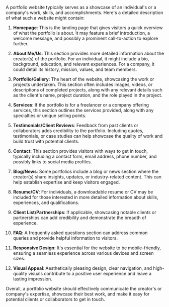 A portfolio website typically serves as a showcase of an individual's or a company's work, skills, and accomplishments. Here's a detailed description of what such a website might contain:

1. **Homepage**: This is the landing page that gives visitors a quick overview of what the portfolio is about. It may feature a brief introduction, a welcome message, and possibly a prominent call-to-action to explore further.

2. **About Me/Us**: This section provides more detailed information about the creator(s) of the portfolio. For an individual, it might include a bio, background, education, and relevant experiences. For a company, it could detail its history, mission, values, and team members.

3. **Portfolio/Gallery**: The heart of the website, showcasing the work or projects undertaken. This section often includes images, videos, or descriptions of completed projects, along with any relevant details such as the client's name, project duration, and the role played in the project.

4. **Services**: If the portfolio is for a freelancer or a company offering services, this section outlines the services provided, along with any specialties or unique selling points.

5. **Testimonials/Client Reviews**: Feedback from past clients or collaborators adds credibility to the portfolio. Including quotes, testimonials, or case studies can help showcase the quality of work and build trust with potential clients.

6. **Contact**: This section provides visitors with ways to get in touch, typically including a contact form, email address, phone number, and possibly links to social media profiles.

7. **Blog/News**: Some portfolios include a blog or news section where the creator(s) share insights, updates, or industry-related content. This can help establish expertise and keep visitors engaged.

8. **Resume/CV**: For individuals, a downloadable resume or CV may be included for those interested in more detailed information about skills, experiences, and qualifications.

9. **Client List/Partnerships**: If applicable, showcasing notable clients or partnerships can add credibility and demonstrate the breadth of experience.

10. **FAQ**: A frequently asked questions section can address common queries and provide helpful information to visitors.

11. **Responsive Design**: It's essential for the website to be mobile-friendly, ensuring a seamless experience across various devices and screen sizes.

12. **Visual Appeal**: Aesthetically pleasing design, clear navigation, and high-quality visuals contribute to a positive user experience and leave a lasting impression.

Overall, a portfolio website should effectively communicate the creator's or company's expertise, showcase their best work, and make it easy for potential clients or collaborators to get in touch.
